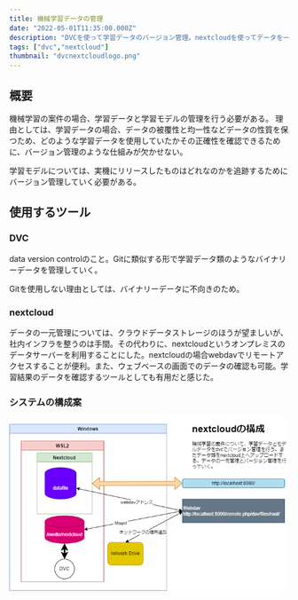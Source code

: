```yaml
---
title: 機械学習データの管理
date: "2022-05-01T11:35:00.000Z"
description: "DVCを使って学習データのバージョン管理。nextcloudを使ってデータを一元でサーバー管理"
tags: ["dvc","nextcloud"]
thumbnail: "dvcnextcloudlogo.png"
---
```


## 概要

機械学習の案件の場合、学習データと学習モデルの管理を行う必要がある。
理由としては、学習データの場合、データの被覆性と均一性などデータの性質を保つため、どのような学習データを使用していたかその正確性を確認できるために、バージョン管理のような仕組みが欠かせない。

学習モデルについては、実機にリリースしたものはどれなのかを追跡するためにバージョン管理していく必要がある。

## 使用するツール

### DVC

data version controlのこと。Gitに類似する形で学習データ類のようなバイナリーデータを管理していく。

Gitを使用しない理由としては、バイナリーデータに不向きのため。

### nextcloud

データの一元管理については、クラウドデータストレージのほうが望ましいが、社内インフラを整うのは手間。その代わりに、nextcloudというオンプレミスのデータサーバーを利用することにした。nextcloudの場合webdavでリモートアクセスすることが便利。また、ウェブベースの画面でのデータの確認も可能。学習結果のデータを確認するツールとしても有用だと感じた。

### システムの構成案

![](./nextclouddvc.png)